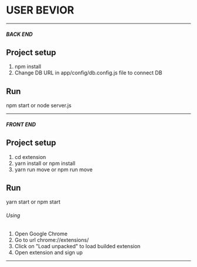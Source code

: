 # USER BEVIOR


-----------------------------------------------------------------------------

##### BACK END #####

## Project setup

1. npm install
2. Change DB URL in app/config/db.config.js file to connect DB

## Run
npm start or node server.js


-----------------------------------------------------------------------------

##### FRONT END #####

## Project setup

1. cd extension
2. yarn install or npm install
3. yarn run move or npm run move 

## Run
yarn start or npm start

###### Using ######

1. Open Google Chrome
2. Go to url chrome://extensions/
3. Click on "Load unpacked" to load builded extension
4. Open extension and sign up


-----------------------------------------------------------------------------